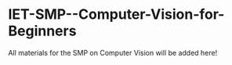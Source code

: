 # IET-SMP--Computer-Vision-for-Beginners
All materials for the SMP on Computer Vision will be added here!